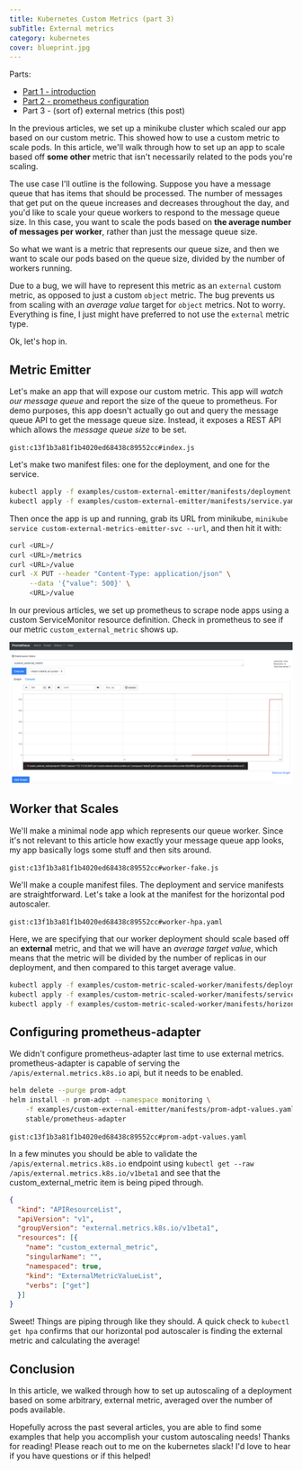 ```yaml
---
title: Kubernetes Custom Metrics (part 3)
subTitle: External metrics
category: kubernetes
cover: blueprint.jpg
---
```


Parts:

* [Part 1 - introduction](https://blog.codekopp.com/kubernetes-custom-metrics-pt1/)
* [Part 2 - prometheus configuration](https://blog.codekopp.com/kubernetes-custom-metrics-pt2/)
* Part 3 - (sort of) external metrics (this post)

In the previous articles, we set up a minikube cluster which scaled
our app based on our custom metric. This showed how to use a
custom metric to scale pods. In this article, we'll walk through
how to set up an app to scale based off **some other** metric that isn't
necessarily related to the pods you're scaling.

The use case I'll outline is the following. Suppose you have a message
queue that has items that should be processed. The number of messages
that get put on the queue increases and decreases throughout the day,
and you'd like to scale your queue workers to respond to the message
queue size. In this case, you want to scale the pods based on
**the average number of messages per worker**, rather than just the
message queue size.

So what we want is a metric that represents our queue size, and then
we want to scale our pods based on the queue size, divided by the
number of workers running.

Due to a bug, we will have to represent this metric
as an `external` custom metric, as opposed to just a custom `object`
metric. The bug prevents us from scaling with an *average value* target
for `object` metrics. Not to worry. Everything is fine, I just might have
preferred to not use the `external` metric type.

Ok, let's hop in.

## Metric Emitter

Let's make an app that will expose our custom metric. This app will
*watch our message queue* and report the size of the queue to prometheus.
For demo purposes, this app doesn't actually go out and query the
message queue API to get the message queue size. Instead, it exposes
a REST API which allows the *message queue size* to be set.

`gist:c13f1b3a81f1b4020ed68438c89552cc#index.js`

Let's make two manifest files: one for the deployment, and one for the service.

```bash
kubectl apply -f examples/custom-external-emitter/manifests/deployment.yaml
kubectl apply -f examples/custom-external-emitter/manifests/service.yaml
```

Then once the app is up and running, grab its URL from minikube,
`minikube service custom-external-metrics-emitter-svc --url`, and
then hit it with:

```bash
curl <URL>/
curl <URL>/metrics
curl <URL>/value
curl -X PUT --header "Content-Type: application/json" \
     --data '{"value": 500}' \
     <URL>/value
```

In our previous articles, we set up prometheus to scrape node apps using
a custom ServiceMonitor resource definition. Check in prometheus to see
if our metric `custom_external_metric` shows up.

![Prometheus external metric](./external-metric.png)

## Worker that Scales

We'll make a minimal node app which represents our queue worker. Since
it's not relevant to this article how exactly your message queue app
looks, my app basically logs some stuff and then sits around.

`gist:c13f1b3a81f1b4020ed68438c89552cc#worker-fake.js`

We'll make a couple manifest files. The deployment and service manifests
are straightforward. Let's take a look at the manifest for the
horizontal pod autoscaler.

`gist:c13f1b3a81f1b4020ed68438c89552cc#worker-hpa.yaml`

Here, we are specifying that our worker deployment should scale based off an
**external** metric, and that we will have an *average target value*, which means
that the metric will be divided by the number of replicas in our deployment,
and then compared to this target average value.

```bash
kubectl apply -f examples/custom-metric-scaled-worker/manifests/deployment.yaml
kubectl apply -f examples/custom-metric-scaled-worker/manifests/service.yaml
kubectl apply -f examples/custom-metric-scaled-worker/manifests/horizontal-pod-autoscaler.yaml
```

## Configuring prometheus-adapter

We didn't configure prometheus-adapter last time to use external metrics.
prometheus-adapter is capable of serving the `/apis/external.metrics.k8s.io`
api, but it needs to be enabled.

```bash
helm delete --purge prom-adpt
helm install -n prom-adpt --namespace monitoring \
    -f examples/custom-external-emitter/manifests/prom-adpt-values.yaml \
    stable/prometheus-adapter
```

`gist:c13f1b3a81f1b4020ed68438c89552cc#prom-adpt-values.yaml`

In a few minutes you should be able to validate the
`/apis/external.metrics.k8s.io` endpoint using
`kubectl get --raw /apis/external.metrics.k8s.io/v1beta1` and
see that the custom_external_metric item is being piped through.

```json
{
  "kind": "APIResourceList",
  "apiVersion": "v1",
  "groupVersion": "external.metrics.k8s.io/v1beta1",
  "resources": [{
    "name": "custom_external_metric",
    "singularName": "",
    "namespaced": true,
    "kind": "ExternalMetricValueList",
    "verbs": ["get"]
  }]
}
```

Sweet! Things are piping through like they should. A quick check
to `kubectl get hpa` confirms that our horizontal pod autoscaler
is finding the external metric and calculating the average!

## Conclusion

In this article, we walked through how to set up autoscaling of
a deployment based on some arbitrary,
external metric, averaged over the number of pods available.

Hopefully across the past several articles, you are able to find
some examples that help you accomplish your custom autoscaling
needs! Thanks for reading! Please reach out to me on the kubernetes
slack! I'd love to hear if you have questions or if this helped!
